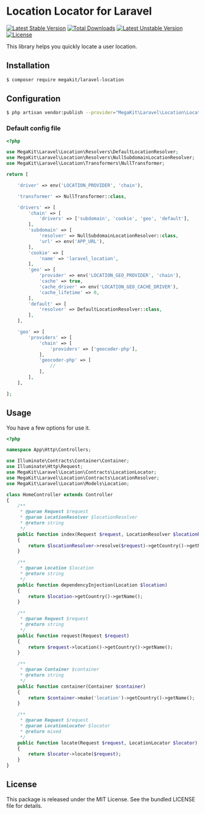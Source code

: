 Location Locator for Laravel
============================

[![Latest Stable Version](https://poser.pugx.org/megakit/laravel-location/v/stable)](https://packagist.org/packages/megakit/laravel-location)
[![Total Downloads](https://poser.pugx.org/megakit/laravel-location/downloads)](https://packagist.org/packages/megakit/laravel-location)
[![Latest Unstable Version](https://poser.pugx.org/megakit/laravel-location/v/unstable)](https://packagist.org/packages/megakit/laravel-location)
[![License](https://poser.pugx.org/megakit/laravel-location/license)](https://packagist.org/packages/megakit/laravel-location)

This library helps you quickly locate a user location.

Installation
------------

```sh
$ composer require megakit/laravel-location
```

Configuration
-------------

```sh
$ php artisan vendor:publish --provider="MegaKit\Laravel\Location\LocationServiceProvider"
```

### Default config file

```php
<?php

use MegaKit\Laravel\Location\Resolvers\DefaultLocationResolver;
use MegaKit\Laravel\Location\Resolvers\NullSubdomainLocationResolver;
use MegaKit\Laravel\Location\Transformers\NullTransformer;

return [

    'driver' => env('LOCATION_PROVIDER', 'chain'),

    'transformer' => NullTransformer::class,

    'drivers' => [
        'chain' => [
            'drivers' => ['subdomain', 'cookie', 'geo', 'default'],
        ],
        'subdomain' => [
            'resolver' => NullSubdomainLocationResolver::class,
            'url' => env('APP_URL'),
        ],
        'cookie' => [
            'name' => 'laravel_location',
        ],
        'geo' => [
            'provider' => env('LOCATION_GEO_PROVIDER', 'chain'),
            'cache' => true,
            'cache_driver' => env('LOCATION_GEO_CACHE_DRIVER'),
            'cache_lifetime' => 0,
        ],
        'default' => [
            'resolver' => DefaultLocationResolver::class,
        ],
    ],

    'geo' => [
        'providers' => [
            'chain' => [
                'providers' => ['geocoder-php'],
            ],
            'geocoder-php' => [
                //
            ],
        ],
    ],

];
```

Usage
-----

You have a few options for use it.

```php
<?php

namespace App\Http\Controllers;

use Illuminate\Contracts\Container\Container;
use Illuminate\Http\Request;
use MegaKit\Laravel\Location\Contracts\LocationLocator;
use MegaKit\Laravel\Location\Contracts\LocationResolver;
use MegaKit\Laravel\Location\Models\Location;

class HomeController extends Controller
{
    /**
     * @param Request $request
     * @param LocationResolver $locationResolver
     * @return string
     */
    public function index(Request $request, LocationResolver $locationResolver)
    {
        return $locationResolver->resolve($request)->getCountry()->getName();
    }

    /**
     * @param Location $location
     * @return string
     */
    public function dependencyInjection(Location $location)
    {
        return $location->getCountry()->getName();
    }

    /**
     * @param Request $request
     * @return string
     */
    public function request(Request $request)
    {
        return $request->location()->getCountry()->getName();
    }

    /**
     * @param Container $container
     * @return string
     */
    public function container(Container $container)
    {
        return $container->make('location')->getCountry()->getName();
    }

    /**
     * @param Request $request
     * @param LocationLocator $locator
     * @return mixed
     */
    public function locate(Request $request, LocationLocator $locator)
    {
        return $locator->locate($request);
    }
}
```

License
-------

This package is released under the MIT License. See the bundled LICENSE file for details.
